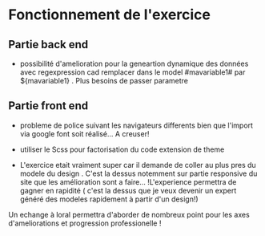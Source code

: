 # Fonctionnement de l'exercice

## Partie back end
- possibilité d'amelioration pour la geneartion dynamique des données avec regexpression cad remplacer dans le model #mavariable1# par ${mavariable1} . Plus besoins de passer parametre 


## Partie front end

- probleme de police suivant les navigateurs differents bien que l'import via google font soit réalisé... A creuser!

- utiliser le Scss pour factorisation du code extension de theme


- L'exercice etait vraiment super car il demande de  coller au plus pres du modele du design . C'est la dessus notemment sur partie  responsive du site que les amélioration sont a faire... !L'experience permettra de gagner en rapidité
( c'est la dessus que je veux devenir un expert généré des modeles rapidement à partir d'un design!)

Un echange à loral permettra d'aborder de nombreux point pour les axes d'ameliorations et progression professionelle ! 